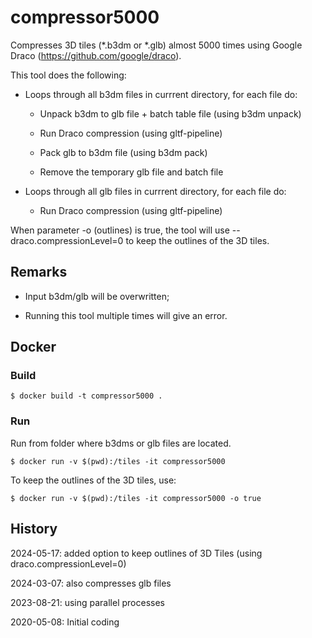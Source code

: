 # compressor5000

Compresses 3D tiles (*.b3dm or *.glb) almost 5000 times using Google Draco (https://github.com/google/draco).

This tool does the following:

- Loops through all b3dm files in currrent directory, for each file do:

    - Unpack b3dm to glb file + batch table file (using b3dm unpack)

    - Run Draco compression (using gltf-pipeline) 

    - Pack glb to b3dm file (using b3dm pack)

    - Remove the temporary glb file and batch file

- Loops through all glb files in currrent directory, for each file do:

    - Run Draco compression (using gltf-pipeline)

When parameter -o (outlines) is true, the tool will use --draco.compressionLevel=0 to keep the outlines of the 3D tiles.

## Remarks

- Input b3dm/glb will be overwritten;

- Running this tool multiple times will give an error.

## Docker 

### Build

```
$ docker build -t compressor5000 .
```

### Run

Run from folder where b3dms or glb files are located.

```
$ docker run -v $(pwd):/tiles -it compressor5000
```

To keep the outlines of the 3D tiles, use:

```
$ docker run -v $(pwd):/tiles -it compressor5000 -o true
```

## History

2024-05-17: added option to keep outlines of 3D Tiles (using draco.compressionLevel=0)

2024-03-07: also compresses glb files

2023-08-21: using parallel processes

2020-05-08: Initial coding
